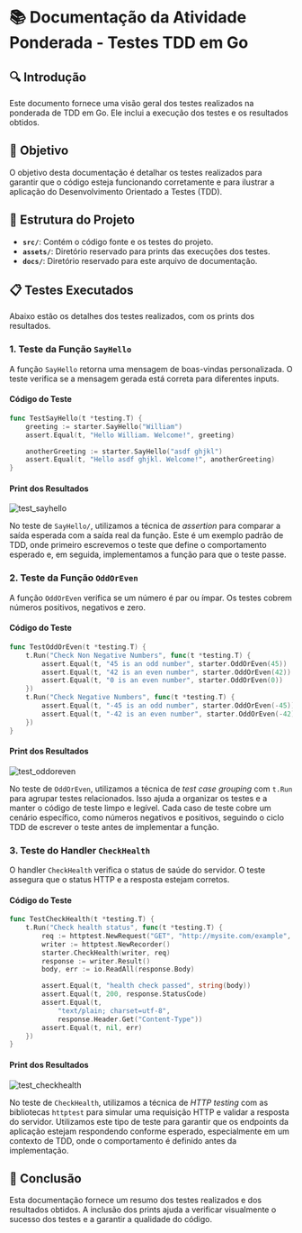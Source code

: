 # 📚 Documentação da Atividade Ponderada - Testes TDD em Go

## :mag: Introdução

Este documento fornece uma visão geral dos testes realizados na ponderada de TDD em Go. Ele inclui a execução dos testes e os resultados obtidos. 

## :dart: Objetivo

O objetivo desta documentação é detalhar os testes realizados para garantir que o código esteja funcionando corretamente e para ilustrar a aplicação do Desenvolvimento Orientado a Testes (TDD).

## :jigsaw: Estrutura do Projeto

- **`src/`**: Contém o código fonte e os testes do projeto.
- **`assets/`**: Diretório reservado para prints das execuções dos testes.
- **`docs/`**: Diretório reservado para este arquivo de documentação.

## 📋 Testes Executados

Abaixo estão os detalhes dos testes realizados, com os prints dos resultados.

### 1. Teste da Função `SayHello`

A função `SayHello` retorna uma mensagem de boas-vindas personalizada. O teste verifica se a mensagem gerada está correta para diferentes inputs.

#### Código do Teste

```go
func TestSayHello(t *testing.T) {
    greeting := starter.SayHello("William")
    assert.Equal(t, "Hello William. Welcome!", greeting)

    anotherGreeting := starter.SayHello("asdf ghjkl")
    assert.Equal(t, "Hello asdf ghjkl. Welcome!", anotherGreeting)
}
```

#### Print dos Resultados

![test_sayhello](https://github.com/user-attachments/assets/7a4b54d0-826d-4747-92de-2a07ee00b7fb)

No teste de `SayHello/`, utilizamos a técnica de *assertion* para comparar a saída esperada com a saída real da função. Este é um exemplo padrão de TDD, onde primeiro escrevemos o teste que define o comportamento esperado e, em seguida, implementamos a função para que o teste passe.

### 2. Teste da Função `OddOrEven`

A função `OddOrEven` verifica se um número é par ou ímpar. Os testes cobrem números positivos, negativos e zero.

#### Código do Teste

```go
func TestOddOrEven(t *testing.T) {
    t.Run("Check Non Negative Numbers", func(t *testing.T) {
        assert.Equal(t, "45 is an odd number", starter.OddOrEven(45))
        assert.Equal(t, "42 is an even number", starter.OddOrEven(42))
        assert.Equal(t, "0 is an even number", starter.OddOrEven(0))
    })
    t.Run("Check Negative Numbers", func(t *testing.T) {
        assert.Equal(t, "-45 is an odd number", starter.OddOrEven(-45))
        assert.Equal(t, "-42 is an even number", starter.OddOrEven(-42))
    })
}
```

#### Print dos Resultados

![test_oddoreven](https://github.com/user-attachments/assets/9d9c721a-16a5-4de5-b32f-78fe02f7a372)

No teste de `OddOrEven`, utilizamos a técnica de *test case grouping* com `t.Run` para agrupar testes relacionados. Isso ajuda a organizar os testes e a manter o código de teste limpo e legível. Cada caso de teste cobre um cenário específico, como números negativos e positivos, seguindo o ciclo TDD de escrever o teste antes de implementar a função.

### 3. Teste do Handler `CheckHealth`

O handler `CheckHealth` verifica o status de saúde do servidor. O teste assegura que o status HTTP e a resposta estejam corretos.

#### Código do Teste

```go
func TestCheckHealth(t *testing.T) {
    t.Run("Check health status", func(t *testing.T) {
        req := httptest.NewRequest("GET", "http://mysite.com/example", nil)
        writer := httptest.NewRecorder()
        starter.CheckHealth(writer, req)
        response := writer.Result()
        body, err := io.ReadAll(response.Body)

        assert.Equal(t, "health check passed", string(body))
        assert.Equal(t, 200, response.StatusCode)
        assert.Equal(t,
            "text/plain; charset=utf-8",
            response.Header.Get("Content-Type"))
        assert.Equal(t, nil, err)
    })
}
```

#### Print dos Resultados

![test_checkhealth](https://github.com/user-attachments/assets/68544ebf-f52b-4d5f-8fb3-37e4b5b4e555)

No teste de `CheckHealth`, utilizamos a técnica de *HTTP testing* com as bibliotecas `httptest` para simular uma requisição HTTP e validar a resposta do servidor. Utilizamos este tipo de teste para garantir que os endpoints da aplicação estejam respondendo conforme esperado, especialmente em um contexto de TDD, onde o comportamento é definido antes da implementação.

## :memo: Conclusão

Esta documentação fornece um resumo dos testes realizados e dos resultados obtidos. A inclusão dos prints ajuda a verificar visualmente o sucesso dos testes e a garantir a qualidade do código.
